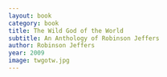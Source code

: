```yaml
---
layout: book
category: book
title: The Wild God of the World
subtitle: An Anthology of Robinson Jeffers
author: Robinson Jeffers
year: 2009
image: twgotw.jpg
---
```

